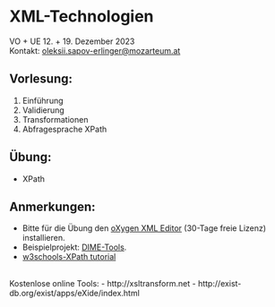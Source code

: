 # XML-Technologien
VO + UE 12. + 19. Dezember 2023<br>
Kontakt: oleksii.sapov-erlinger@mozarteum.at

## Vorlesung:

1. Einführung
2. Validierung
3. Transformationen
4. Abfragesprache XPath

## Übung:
- XPath

## Anmerkungen:
- Bitte für die Übung den [oXygen XML Editor](https://www.oxygenxml.com/xml_editor/download_oxygenxml_editor.html?os=Windows) (30-Tage freie Lizenz) installieren.
- Beispielprojekt: [DIME-Tools](https://github.com/ism-dme/DIME-tools).
- [w3schools-XPath tutorial](https://www.w3schools.com/xml/xpath_intro.asp) 
<br>
Kostenlose online Tools:
- http://xsltransform.net
- http://exist-db.org/exist/apps/eXide/index.html